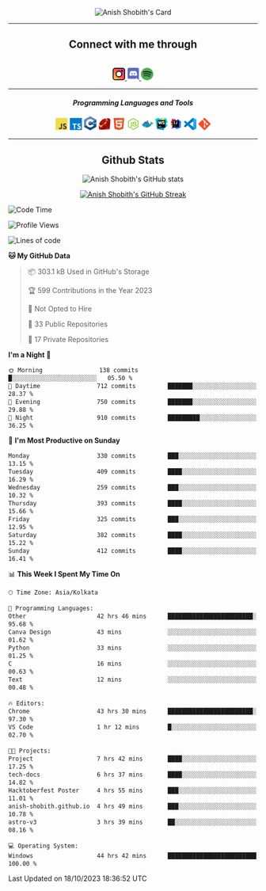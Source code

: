 <div align="center">

![Anish Shobith's Card](https://cardivo.vercel.app/api?name=Anish%20Shobith%20P%20S&description=Hi%20there%F0%9F%91%8B,%20I%20am%20a%2020-years-old.%20I%20am%20a%20Web%20and%20Application%20developer%20from%20India.%20Nice%20to%20meet%20you%20all.%20Looking%20forward%20to%20paritcipate%20with%20you.&image=https://i.imgur.com/WlQk3PY.jpg&&disableAnimation=true&site=https://anishshobithps.tech&pattern=plus&colorPattern=%23171616&backgroundColor=%231a1b26&instagram=anish_shobith&linkedin=Anish%20Shobith%20P%20S&fontColor=%23ffffff&iconColor=%23ffffff)

<hr>
 <h2> Connect with me through </h2>
<br>
<a href="https://www.instagram.com/anish_shobith/">
    <img alt="Anish Shobith's Instagram" width="25px" src="https://raw.githubusercontent.com/anishshobithps/anishshobithps/master/assets/socials/instagram.svg">
    </a>
    <a href="https://discord.gg/cWgDskT">
    <img alt="Anish Shobith's Discord", width="25px" src="https://raw.githubusercontent.com/anishshobithps/anishshobithps/master/assets/socials/discord.svg">
    </a>
    <a href="https://open.spotify.com/user/goshcrm0y9jzum2lffvu6f4hz">
    <img alt="Anish Shobith's Spotify", width="25px" src="https://raw.githubusercontent.com/anishshobithps/anishshobithps/master/assets/socials/spotify.svg">
    </a>
    <br>
    <hr>
    <h4> <i> Programming Languages and Tools </i> </h4>
    <img width="25px" src="https://raw.githubusercontent.com/anishshobithps/anishshobithps/master/assets/languages/javascript.svg">
    <img width="25px" src="https://raw.githubusercontent.com/anishshobithps/anishshobithps/master/assets/languages/typescript.svg">
    <img width="25px" src="https://raw.githubusercontent.com/anishshobithps/anishshobithps/master/assets/languages/cpp.svg">
    <img width="25px" src="https://raw.githubusercontent.com/anishshobithps/anishshobithps/master/assets/languages/ruby.svg">
    <img width="25px" src="https://raw.githubusercontent.com/anishshobithps/anishshobithps/master/assets/languages/html.svg">
    <img width="25px" src="https://raw.githubusercontent.com/anishshobithps/anishshobithps/master/assets/tools/nodejs.svg">
    <img width="25px" src="https://raw.githubusercontent.com/anishshobithps/anishshobithps/master/assets/tools/docker.svg">
    <img width="25px" src="https://raw.githubusercontent.com/anishshobithps/anishshobithps/master/assets/tools/webstorm.svg">
    <img width="25px" src="https://raw.githubusercontent.com/anishshobithps/anishshobithps/master/assets/tools/intellij.svg">
    <img width="25px" src="https://raw.githubusercontent.com/anishshobithps/anishshobithps/master/assets/tools/visualstudiocode.svg">
    <img width="25px" src="https://raw.githubusercontent.com/anishshobithps/anishshobithps/master/assets/tools/git.svg">
<hr>
 <h2> Github Stats </h2>

![Anish Shobith's GitHub stats](https://github-readme-stats-fk82.vercel.app/api?username=anishshobithps&show_icons=true&theme=tokyonight&count_private=true)

[![Anish Shobith's GitHub Streak](https://streak-stats.demolab.com?user=anishshobithps&theme=tokyonight&hide_border=true&border_radius=4.6)](https://git.io/streak-stats)

</div>

<!--START_SECTION:waka-->
![Code Time](http://img.shields.io/badge/Code%20Time-1%2C040%20hrs%2050%20mins-blue)

![Profile Views](http://img.shields.io/badge/Profile%20Views-25-blue)

![Lines of code](https://img.shields.io/badge/From%20Hello%20World%20I%27ve%20Written-555.3%20thousand%20lines%20of%20code-blue)

**🐱 My GitHub Data** 

> 📦 303.1 kB Used in GitHub's Storage 
 > 
> 🏆 599 Contributions in the Year 2023
 > 
> 🚫 Not Opted to Hire
 > 
> 📜 33 Public Repositories 
 > 
> 🔑 17 Private Repositories 
 > 
**I'm a Night 🦉** 

```text
🌞 Morning                138 commits         █░░░░░░░░░░░░░░░░░░░░░░░░   05.50 % 
🌆 Daytime                712 commits         ███████░░░░░░░░░░░░░░░░░░   28.37 % 
🌃 Evening                750 commits         ███████░░░░░░░░░░░░░░░░░░   29.88 % 
🌙 Night                  910 commits         █████████░░░░░░░░░░░░░░░░   36.25 % 
```
📅 **I'm Most Productive on Sunday** 

```text
Monday                   330 commits         ███░░░░░░░░░░░░░░░░░░░░░░   13.15 % 
Tuesday                  409 commits         ████░░░░░░░░░░░░░░░░░░░░░   16.29 % 
Wednesday                259 commits         ███░░░░░░░░░░░░░░░░░░░░░░   10.32 % 
Thursday                 393 commits         ████░░░░░░░░░░░░░░░░░░░░░   15.66 % 
Friday                   325 commits         ███░░░░░░░░░░░░░░░░░░░░░░   12.95 % 
Saturday                 382 commits         ████░░░░░░░░░░░░░░░░░░░░░   15.22 % 
Sunday                   412 commits         ████░░░░░░░░░░░░░░░░░░░░░   16.41 % 
```


📊 **This Week I Spent My Time On** 

```text
🕑︎ Time Zone: Asia/Kolkata

💬 Programming Languages: 
Other                    42 hrs 46 mins      ████████████████████████░   95.68 % 
Canva Design             43 mins             ░░░░░░░░░░░░░░░░░░░░░░░░░   01.62 % 
Python                   33 mins             ░░░░░░░░░░░░░░░░░░░░░░░░░   01.25 % 
C                        16 mins             ░░░░░░░░░░░░░░░░░░░░░░░░░   00.63 % 
Text                     12 mins             ░░░░░░░░░░░░░░░░░░░░░░░░░   00.48 % 

🔥 Editors: 
Chrome                   43 hrs 30 mins      ████████████████████████░   97.30 % 
VS Code                  1 hr 12 mins        █░░░░░░░░░░░░░░░░░░░░░░░░   02.70 % 

🐱‍💻 Projects: 
Project                  7 hrs 42 mins       ████░░░░░░░░░░░░░░░░░░░░░   17.25 % 
tech-docs                6 hrs 37 mins       ████░░░░░░░░░░░░░░░░░░░░░   14.82 % 
Hacktoberfest Poster     4 hrs 55 mins       ███░░░░░░░░░░░░░░░░░░░░░░   11.01 % 
anish-shobith.github.io  4 hrs 49 mins       ███░░░░░░░░░░░░░░░░░░░░░░   10.78 % 
astro-v3                 3 hrs 39 mins       ██░░░░░░░░░░░░░░░░░░░░░░░   08.16 % 

💻 Operating System: 
Windows                  44 hrs 42 mins      █████████████████████████   100.00 % 
```


 Last Updated on 18/10/2023 18:36:52 UTC
<!--END_SECTION:waka-->

